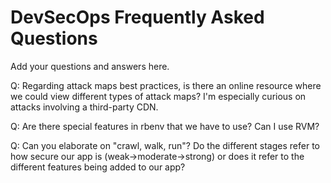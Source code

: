 # DevSecOps Frequently Asked Questions

Add your questions and answers here.

Q: Regarding attack maps best practices, is there an online resource where we could view different types of attack maps?  I'm especially curious on attacks involving a third-party CDN.

Q: Are there special features in rbenv that we have to use? Can I use RVM?

Q: Can you elaborate on "crawl, walk, run"? Do the different stages refer to how secure our app is (weak->moderate->strong) or does it refer to the different features being added to our app?
